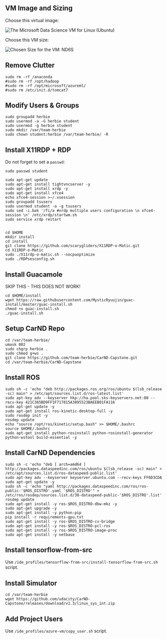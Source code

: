 ## VM Image and Sizing

Choose this virtual image:

![The Microsoft Data Science VM for Linux (Ubuntu)](data-science-vm.png)

Choose this VM size:

![Chosen Size for the VM: ND6S](vm-size.png)

## Remove Clutter
```
sudo rm -rf /anaconda
#sudo rm -rf /opt/hadoop
#sudo rm -rf /opt/microsoft/azureml/
#sudo rm /etc/init.d/tomcat7
```

## Modify Users & Groups
```
sudo groupadd herbie
sudo usermod -a -G herbie student
sudo usermod -g herbie student
sudo mkdir /var/team-herbie
sudo chown student:herbie /var/team-herbie/ -R
```

## Install X11RDP + RDP
Do not forget to set a `passwd`:
```
sudo passwd student
```

```
sudo apt-get update
sudo apt-get install tightvncserver -y
sudo apt-get install xrdp -y
sudo apt-get install xfce4
echo xfce4-session >~/.xsession
sudo groupadd tsusers
sudo usermod student -a -g tsusers
sudo sed -i.bak '/fi/a #xrdp multiple users configuration \n xfce4-session \n' /etc/xrdp/startwm.sh
sudo service xrdp restart


cd $HOME
mkdir install
cd install
git clone https://github.com/scarygliders/X11RDP-o-Matic.git
cd X11RDP-o-Matic
sudo ./X11rdp-o-matic.sh --nocpuoptimize
sudo ./RDPsesconfig.sh
```

## Install Guacamole
SKIP THIS - THIS DOES NOT WORK!
```
cd $HOME/install
wget https://raw.githubusercontent.com/MysticRyuujin/guac-install/master/guac-install.sh
chmod +x guac-install.sh
./guac-install.sh
```

## Setup CarND Repo
```
cd /var/team-herbie/
umask 002
sudo chgrp herbie .
sudo chmod g+ws .
git clone https://github.com/team-herbie/CarND-Capstone.git
cd /var/team-herbie/CarND-Capstone
```

## Install ROS
```
sudo sh -c 'echo "deb http://packages.ros.org/ros/ubuntu $(lsb_release -sc) main" > /etc/apt/sources.list.d/ros-latest.list'
sudo apt-key adv --keyserver hkp://ha.pool.sks-keyservers.net:80 --recv-key 421C365BD9FF1F717815A3895523BAEEB01FA116
sudo apt-get update -y
sudo apt-get install ros-kinetic-desktop-full -y
sudo rosdep init -y
rosdep update
echo "source /opt/ros/kinetic/setup.bash" >> $HOME/.bashrc
source $HOME/.bashrc
sudo apt-get install python-rosinstall python-rosinstall-generator python-wstool build-essential -y
```

## Install CarND Dependencies
```
sudo sh -c 'echo "deb [ arch=amd64 ] http://packages.dataspeedinc.com/ros/ubuntu $(lsb_release -sc) main" > /etc/apt/sources.list.d/ros-dataspeed-public.list'
sudo apt-key adv --keyserver keyserver.ubuntu.com --recv-keys FF6D3CDA
sudo apt-get update -y
sudo sh -c 'echo "yaml http://packages.dataspeedinc.com/ros/ros-public-'$ROS_DISTRO'.yaml '$ROS_DISTRO'" > /etc/ros/rosdep/sources.list.d/30-dataspeed-public-'$ROS_DISTRO'.list'
rosdep update
sudo apt-get install -y ros-$ROS_DISTRO-dbw-mkz -y
sudo apt-get upgrade -y
sudo apt-get install -y python-pip
pip install -r requirements-gpu.txt
sudo apt-get install -y ros-$ROS_DISTRO-cv-bridge
sudo apt-get install -y ros-$ROS_DISTRO-pcl-ros
sudo apt-get install -y ros-$ROS_DISTRO-image-proc
sudo apt-get install -y netbase
```

## Install tensorflow-from-src

Use `/ide_profiles/tensorflow-from-src/install-tensorflow-from-src.sh` script.

## Install Simulator

```
cd /var/team-herbie
wget https://github.com/udacity/CarND-Capstone/releases/download/v1.3/linux_sys_int.zip
```


## Add Project Users
Use `/ide_profiles/azure-vm/copy_user.sh` script.
